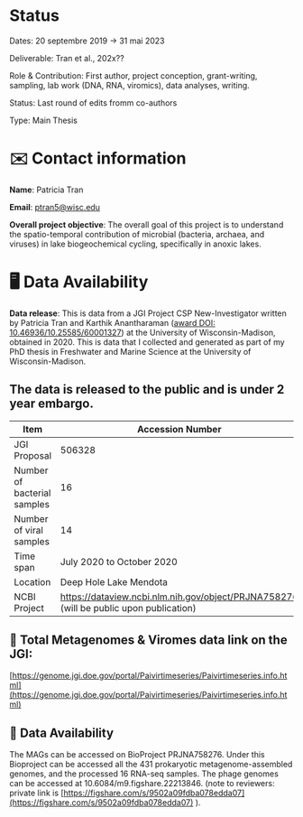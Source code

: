 
# Status

Dates: 20 septembre 2019 → 31 mai 2023

Deliverable: Tran et al., 202x??

Role & Contribution: First author, project conception, grant-writing, sampling, lab work (DNA, RNA, viromics), data analyses, writing.

Status: Last round of edits fromm co-authors

Type: Main Thesis

# ✉️ Contact information

**Name**: Patricia Tran

**Email**: [ptran5@wisc.edu](mailto:ptran5@wisc.edu)

**Overall project objective**:
The overall goal of this project is to understand the spatio-temporal contribution of microbial (bacteria, archaea, and viruses) in lake biogeochemical cycling, specifically in anoxic lakes.

# 🖥️ Data Availability

**Data release**: This is data from a JGI Project CSP New-Investigator written by Patricia Tran and Karthik Anantharaman ([award DOI: 10.46936/10.25585/60001327](https://www.osti.gov/award-doi-service/biblio/10.46936/10.25585/60001327)) at the University of Wisconsin-Madison, obtained in 2020. This is data that I collected and generated as part of my PhD thesis in Freshwater and Marine Science at the University of Wisconsin-Madison. 

## The data is released to the public and is under 2 year embargo.

| Item | Accession Number |
| --- | --- |
| JGI Proposal | 506328 |
| Number of bacterial samples | 16 |
| Number of viral samples | 14 |
| Time span  | July 2020 to October 2020 |
| Location | Deep Hole Lake Mendota |
| NCBI Project | https://dataview.ncbi.nlm.nih.gov/object/PRJNA758276 (will be public upon publication)|

## 🧬 Total Metagenomes & Viromes data link on the JGI:

[https://genome.jgi.doe.gov/portal/Paivirtimeseries/Paivirtimeseries.info.html](https://genome.jgi.doe.gov/portal/Paivirtimeseries/Paivirtimeseries.info.html)

## 🧬 Data Availability

The MAGs can be accessed on BioProject PRJNA758276. Under this Bioproject can be accessed all the 431 prokaryotic metagenome-assembled genomes, and the processed 16 RNA-seq samples. The phage genomes can be accessed at 10.6084/m9.figshare.22213846. (note to reviewers: private link is [https://figshare.com/s/9502a09fdba078edda07](https://figshare.com/s/9502a09fdba078edda07) ). 
